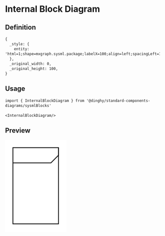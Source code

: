 # Internal Block Diagram

## Definition

```
{
  _style: { 
    entity: 'html=1;shape=mxgraph.sysml.package;labelX=100;align=left;spacingLeft=10;html=1;overflow=fill;whiteSpace=wrap;recursiveResize=0;',
  },
  _original_width: 0,
  _original_height: 100,
}
```

## Usage

```
import { InternalBlockDiagram } from '@dinghy/standard-components-diagrams/sysmlBlocks'

<InternalBlockDiagram/>
```

## Preview

<img src="./internal-block-diagram.png" width="200"/>
